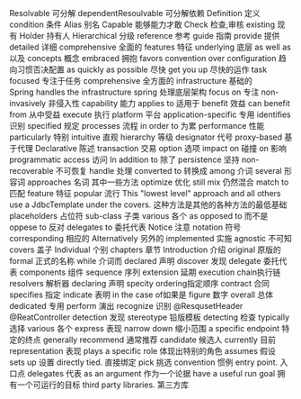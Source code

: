 Resolvable 可分解 dependentResoulvable 可分解依赖
Definition 定义
condition 条件
Alias 别名
Capable 能够能力才敢
Check 检查,审核
existing 现有
Holder 持有人
Hierarchical 分级
reference  参考
guide 指南
provide 提供
detailed 详细
comprehensive 全面的
features 特征
underlying 底层
as well as 以及
concepts 概念
embraced 拥抱
favors convention over configuration 趋向习惯否决配置
as quickly as possible 尽快
get you up 尽快的运作
task focused 专注于任务
comprehensive  全方面的
infrastructure 基础的  
Spring handles the infrastructure spring 处理底层架构
focus on 专注
non-invasively 非侵入性
capability  能力
applies to 适用于
benefit 效益 can benefit from  从中受益
execute  执行
platform 平台
application-specific 专用
identifies  识别
specified  规定
processes 流程
in order to 为累
performance 性能
particularly 特别
intuitive 直观
hierarchy 等级
designator 代号
proxy-based 基于代理
Declarative 陈述
transaction 交易
option  选项
impact on  碰撞 on 影响
programmatic 
access 访问
In addition to 除了
persistence  坚持
non-recoverable 不可恢复
handle 处理
converted to 转换成
among 介词 several 形容词 approaches 名词 其中一些方法
optimize 优化
still mix 仍然混合
match to 匹配
feature 特征
popular 流行
This "lowest level" approach and all others use a JdbcTemplate under the covers. 这种方法是其他的各种方法的最低基础
placeholders 占位符
sub-class 子类
various 各个
as opposed to 而不是
oppese to 反对
delegates to 委托代表
Notice 注意
notation 符号
corresponding 相应的
Alternatively 另外的
implemented 实施
agnostic 不可知
covers 盖子
Individual 个别
chapters 章节
Introduction 介绍
original 原版的
formal 正式的名称
while 介词而
declared 声明
discover 发现
delegate 委托代表
components 组件
sequence 序列
extension 延期
execution chain执行链
resolvers 解析器
declaring 声明
specity ordering指定顺序
contract 合同
specifies 指定
indicate 表明
in the case of如果是
figure 数字
overall 总体
dedicated 专用
perform  演出
recognize 识别
@ResqusetHeader
@ReatController
detection 发现
stereotype 铅版模板
detecting 检查
typically 选择
various 各个
express 表现
narrow down 缩小范围
a specific endpoint 特定的终点
generally recommend 通常推荐
candidate  候选人
currently 目前
representation 表现
plays a specific role 体现出特别的角色
assumes 假设
sets up 设置
directly tied. 直接绑定
pick 挑选
convention 惯例
entry point. 入口点
delegates 代表
as an argument 作为一个论据
have a useful run goal  拥有一个可运行的目标
third party libraries.  第三方库
